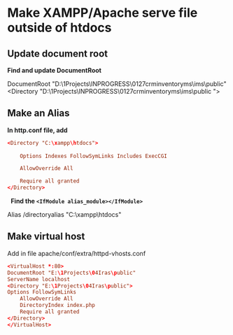 # Make XAMPP/Apache serve file outside of htdocs

## Update document root

**Find and update DocumentRoot**

DocumentRoot "D:\1Projects\INPROGRESS\0127crminventoryms\ims\public"
<Directory "D:\1Projects\INPROGRESS\0127crminventoryms\ims\public ">
 

## Make an Alias

**In http.conf file, add**
```conf
<Directory "C:\xampp\htdocs">
    
    Options Indexes FollowSymLinks Includes ExecCGI

    AllowOverride All

    Require all granted
</Directory>
```
 
**Find the `<IfModule alias_module></IfModule>`**

Alias /directoryalias "C:\xampp\htdocs"

## Make virtual host

Add in file apache/conf/extra/httpd-vhosts.conf
```conf
<VirtualHost *:80>
DocumentRoot "E:\1Projects\04Iras\public"
ServerName localhost
<Directory "E:\1Projects\04Iras\public">
Options FollowSymLinks
	AllowOverride All
	DirectoryIndex index.php
	Require all granted
</Directory>
</VirtualHost>
```